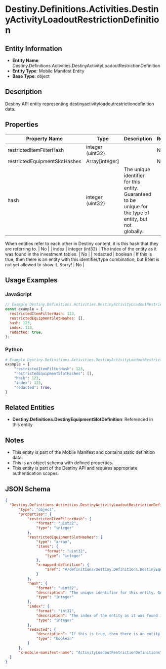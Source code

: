 # Destiny.Definitions.Activities.DestinyActivityLoadoutRestrictionDefinition

## Entity Information
- **Entity Name**: Destiny.Definitions.Activities.DestinyActivityLoadoutRestrictionDefinition
- **Entity Type**: Mobile Manifest Entity
- **Base Type**: object

## Description
Destiny API entity representing destinyactivityloadoutrestrictiondefinition data.

## Properties

| Property Name | Type | Description | Required |
|---------------|------|-------------|----------|
| restrictedItemFilterHash | integer (uint32) |  | No |
| restrictedEquipmentSlotHashes | Array[integer] |  | No |
| hash | integer (uint32) | The unique identifier for this entity. Guaranteed to be unique for the type of entity, but not globally.
When entities refer to each other in Destiny content, it is this hash that they are referring to. | No |
| index | integer (int32) | The index of the entity as it was found in the investment tables. | No |
| redacted | boolean | If this is true, then there is an entity with this identifier/type combination, but BNet is not yet allowed to show it. Sorry! | No |

## Usage Examples

### JavaScript
```javascript
// Example Destiny.Definitions.Activities.DestinyActivityLoadoutRestrictionDefinition object
const example = {
  restrictedItemFilterHash: 123,
  restrictedEquipmentSlotHashes: [],
  hash: 123,
  index: 123,
  redacted: true,
};
```

### Python
```python
# Example Destiny.Definitions.Activities.DestinyActivityLoadoutRestrictionDefinition object
example = {
    "restrictedItemFilterHash": 123,
    "restrictedEquipmentSlotHashes": [],
    "hash": 123,
    "index": 123,
    "redacted": True,
}
```

## Related Entities
- **Destiny.Definitions.DestinyEquipmentSlotDefinition**: Referenced in this entity

## Notes
- This entity is part of the Mobile Manifest and contains static definition data.
- This is an object schema with defined properties.
- This entity is part of the Destiny API and requires appropriate authentication scopes.

## JSON Schema
```json
{
  "Destiny.Definitions.Activities.DestinyActivityLoadoutRestrictionDefinition":   {
      "type": "object",
      "properties": {
          "restrictedItemFilterHash": {
              "format": "uint32",
              "type": "integer"
          },
          "restrictedEquipmentSlotHashes": {
              "type": "array",
              "items": {
                  "format": "uint32",
                  "type": "integer"
              },
              "x-mapped-definition": {
                  "$ref": "#/definitions/Destiny.Definitions.DestinyEquipmentSlotDefinition"
              }
          },
          "hash": {
              "format": "uint32",
              "description": "The unique identifier for this entity. Guaranteed to be unique for the type of entity, but not globally.\r\nWhen entities refer to each other in Destiny content, it is this hash that they are referring to.",
              "type": "integer"
          },
          "index": {
              "format": "int32",
              "description": "The index of the entity as it was found in the investment tables.",
              "type": "integer"
          },
          "redacted": {
              "description": "If this is true, then there is an entity with this identifier/type combination, but BNet is not yet allowed to show it. Sorry!",
              "type": "boolean"
          }
      },
      "x-mobile-manifest-name": "ActivityLoadoutRestrictionDefinitions"
  }
}
```
